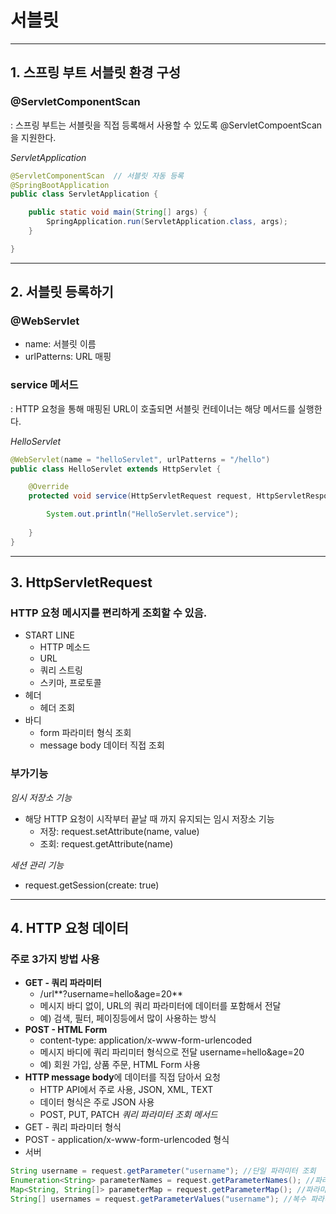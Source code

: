 # 서블릿
------------
## 1. 스프링 부트 서블릿 환경 구성
### @ServletComponentScan
: 스프링 부트는 서블릿을 직접 등록해서 사용할 수 있도록 @ServletCompoentScan을 지원한다.

*ServletApplication*
```java
@ServletComponentScan  // 서블릿 자동 등록
@SpringBootApplication
public class ServletApplication {

	public static void main(String[] args) {
		SpringApplication.run(ServletApplication.class, args);
	}

}
```

------------
## 2. 서블릿 등록하기
### @WebServlet
- name: 서블릿 이름 
- urlPatterns: URL 매핑

### service 메서드
: HTTP 요청을 통해 매핑된 URL이 호출되면 서블릿 컨테이너는 해당 메서드를 실행한다.

*HelloServlet*
```java
@WebServlet(name = "helloServlet", urlPatterns = "/hello")
public class HelloServlet extends HttpServlet {

    @Override
    protected void service(HttpServletRequest request, HttpServletResponse response) throws ServletException, IOException {

        System.out.println("HelloServlet.service");
        
    }
}
```

------------
## 3. HttpServletRequest
### HTTP 요청 메시지를 편리하게 조회할 수 있음.
- START LINE
    - HTTP 메소드
    - URL
    - 쿼리 스트링
    - 스키마, 프로토콜
- 헤더
    - 헤더 조회
- 바디
    - form 파라미터 형식 조회
    - message body 데이터 직접 조회

### 부가기능
*임시 저장소 기능*
- 해당 HTTP 요청이 시작부터 끝날 때 까지 유지되는 임시 저장소 기능
    - 저장: request.setAttribute(name, value)
    - 조회: request.getAttribute(name)

*세션 관리 기능*
- request.getSession(create: true)

------------
## 4. HTTP 요청 데이터
### 주로 3가지 방법 사용
- **GET - 쿼리 파라미터**
    - /url**?username=hello&age=20**
    - 메시지 바디 없이, URL의 쿼리 파라미터에 데이터를 포함해서 전달
    - 예) 검색, 필터, 페이징등에서 많이 사용하는 방식
- **POST - HTML Form**
    - content-type: application/x-www-form-urlencoded
    - 메시지 바디에 쿼리 파리미터 형식으로 전달 username=hello&age=20
    - 예) 회원 가입, 상품 주문, HTML Form 사용
- **HTTP message body**에 데이터를 직접 담아서 요청
    - HTTP API에서 주로 사용, JSON, XML, TEXT
    - 데이터 형식은 주로 JSON 사용
    - POST, PUT, PATCH
*쿼리 파라미터 조회 메서드*
- GET - 쿼리 파라미터 형식
- POST - application/x-www-form-urlencoded 형식
- 서버 
```java
String username = request.getParameter("username"); //단일 파라미터 조회 
Enumeration<String> parameterNames = request.getParameterNames(); //파라미터 이름들 모두 조회
Map<String, String[]> parameterMap = request.getParameterMap(); //파라미터를 Map 으로 조회
String[] usernames = request.getParameterValues("username"); //복수 파라미터 조회
```
